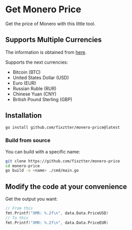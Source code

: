 # Get Monero Price

Get the price of Monero with this little tool.

## Supports Multiple Currencies

The information is obtained from [here](https://api.nanopool.org/v1/xmr/prices).

Supports the next currencies:

- Bitcoin (BTC)
- United States Dollar (USD)
- Euro (EUR)
- Russian Ruble (RUR)
- Chinese Yuan (CNY)
- British Pound Sterling (GBP)

## Installation

```sh
go install github.com/fixztter/monero-price@latest
```

### Build from source

You can build with a specific name:

```sh
git clone https://github.com/fixztter/monero-price
cd monero-price
go build -o <name> ./cmd/main.go
```

## Modify the code at your convenience

Get the output you want:

```go
// From this
fmt.Printf("XMR: %.2f\n", data.Data.PriceUSD)
// To this
fmt.Printf("XMR: %.2f\n", data.Data.PriceEUR)
```
##
